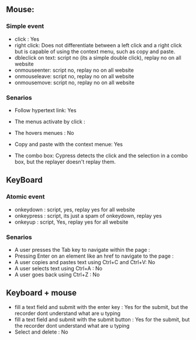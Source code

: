 ## Mouse:

### Simple event
* click : Yes
* right click: Does not differentiate between a left click and a right click but is capable of using the context menu, such as copy and paste.
* dbleclick on text: script no (its a simple double click), replay no on all website
* onmouseenter: script no, replay no on all website
* onmouseleave: script no, replay no on all website
* onmousemove: script no, replay no on all website
 
### Senarios
* Follow hypertext link: Yes

* The menus activate by click :

* The hovers menues : No

* Copy and paste with the context menue: Yes

* The combo box: Cypress detects the click and the selection in a combo box, but the replayer doesn't replay them.


## KeyBoard

### Atomic event
* onkeydown	: script, yes, replay yes for all website
* onkeypress : script, its just a spam of onkeydown, replay yes
* onkeyup : script, Yes, replay yes for all website

### Senarios
*  A user presses the Tab key to navigate within the page :
* Pressing Enter on an element like an href to navigate to the page :
* A user copies and pastes text using Ctrl+C and Ctrl+V: No
* A user selects text using Ctrl+A : No
* A user goes back using Ctrl+Z : No


## Keyboard + mouse
* fill a text field and submit with the enter key : Yes for the submit, but the recorder dont understand what are u typing
* fill a text field and submit with the submit button : Yes for the submit, but the recorder dont understand what are u typing
* Select and delete : No